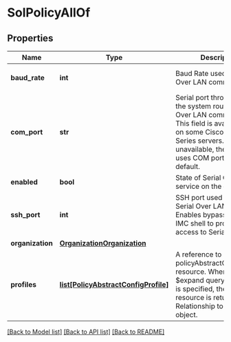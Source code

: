 # SolPolicyAllOf

## Properties
Name | Type | Description | Notes
------------ | ------------- | ------------- | -------------
**baud_rate** | **int** | Baud Rate used for Serial Over LAN communication.   | [optional] [default to 9600]
**com_port** | **str** | Serial port through which the system routes Serial Over LAN communication. This field is available only on some Cisco UCS C-Series servers. If it is unavailable, the server uses COM port 0 by default.   | [optional] [default to 'com0']
**enabled** | **bool** | State of Serial Over LAN service on the endpoint.   | [optional] 
**ssh_port** | **int** | SSH port used to access Serial Over LAN directly. Enables bypassing Cisco IMC shell to provide direct access to Serial Over LAN.    | [optional] 
**organization** | [**OrganizationOrganization**](.md) |  | [optional] 
**profiles** | [**list[PolicyAbstractConfigProfile]**](PolicyAbstractConfigProfile.md) | A reference to a policyAbstractConfigProfile resource. When the $expand query parameter is specified, the referenced resource is returned inline. Relationship to the profile object.  | [optional] 

[[Back to Model list]](../README.md#documentation-for-models) [[Back to API list]](../README.md#documentation-for-api-endpoints) [[Back to README]](../README.md)


